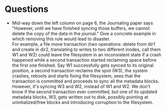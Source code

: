 # Questions

* Mid-way down the left column on page 6, the Journaling paper says "However, until we have finished syncing those buffers, we cannot delete the copy of the data in the journal." Give a concrete example in which removing this rule would lead to disaster.  
    For example, a file move transaction (two operations: delete from dir1 and create in dir2, translating to writes to two different inodes, call them W1 and W2) could leave the filesystem in an inconsistent state if a crash happened while a second transaction started reclaiming space before the first one finished. Say W1 successfully gets synced to its original position, a second transaction reclaims the spot (W3), the system crashes, reboots and starts fixing the filesystem, sees that the transaction is committed and proceeds to sync all the metadata blocks. However, it's syncing W3 and W2, instead of W1 and W2. We don't know if the second transaction ever committed, but one of its updated metadata blocks, W3, gets written out to disk, possibly pointing at unintialized/free blocks and introducing corruption to the filesystem.  
